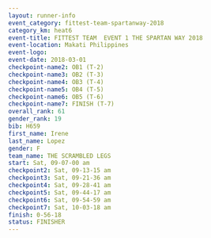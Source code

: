 ```yaml
---
layout: runner-info 
event_category: fittest-team-spartanway-2018 
category_km: heat6 
event-title: FITTEST TEAM  EVENT 1 THE SPARTAN WAY 2018 
event-location: Makati Philippines 
event-logo: 
event-date: 2018-03-01 
checkpoint-name2: OB1 (T-2) 
checkpoint-name3: OB2 (T-3) 
checkpoint-name4: OB3 (T-4) 
checkpoint-name5: OB4 (T-5) 
checkpoint-name6: OB5 (T-6) 
checkpoint-name7: FINISH (T-7) 
overall_rank: 61
gender_rank: 19
bib: H659
first_name: Irene
last_name: Lopez
gender: F
team_name: THE SCRAMBLED LEGS
start: Sat, 09-07-00 am
checkpoint2: Sat, 09-13-15 am
checkpoint3: Sat, 09-21-36 am
checkpoint4: Sat, 09-28-41 am
checkpoint5: Sat, 09-44-17 am
checkpoint6: Sat, 09-54-59 am
checkpoint7: Sat, 10-03-18 am
finish: 0-56-18
status: FINISHER
---
```

